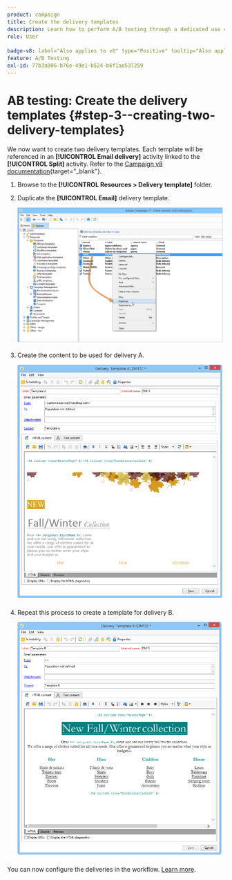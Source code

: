 ```yaml
---
product: campaign
title: Create the delivery templates
description: Learn how to perform A/B testing through a dedicated use case
role: User

badge-v8: label="Also applies to v8" type="Positive" tooltip="Also applies to Campaign v8"
feature: A/B Testing
exl-id: 77b3a906-b76e-49e1-b524-b6f1ae537259
---
```

# AB testing: Create the delivery templates {#step-3--creating-two-delivery-templates}

We now want to create two delivery templates. Each template will be referenced in an **[!UICONTROL Email delivery]** activity linked to the **[!UICONTROL Split]** activity. Refer to the [Campaign v8 documentation](https://experienceleague.adobe.com/docs/campaign/campaign-v8/send/create-templates.html){target="_blank"}.

1. Browse to the **[!UICONTROL Resources > Delivery template]** folder.
1. Duplicate the **[!UICONTROL Email]** delivery template.

   ![](assets/use_case_abtesting_deliverymodel_001.png)

1. Create the content to be used for delivery A.

   ![](assets/use_case_abtesting_deliverymodel_002.png)

1. Repeat this process to create a template for delivery B.

   ![](assets/use_case_abtesting_deliverymodel_003.png)

You can now configure the deliveries in the workflow. [Learn more](a-b-testing-uc-configuring-deliveries.md).
